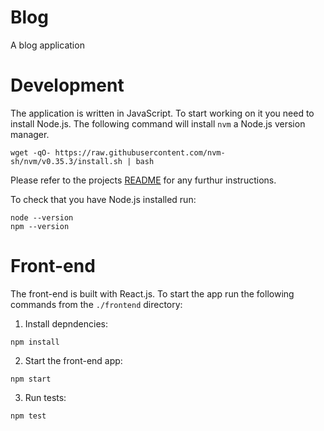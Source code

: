 # Blog

A blog application

# Development

The application is written in JavaScript. To start working on it you need to install Node.js. The following command will install `nvm` a Node.js version manager.

```
wget -qO- https://raw.githubusercontent.com/nvm-sh/nvm/v0.35.3/install.sh | bash
```

Please refer to the projects [README](https://github.com/nvm-sh/nvm#installing-and-updating) for any furthur instructions.

To check that you have Node.js installed run:

```
node --version
npm --version
```

# Front-end

The front-end is built with React.js. To start the app run the following commands from the `./frontend` directory:

1. Install depndencies:
```
npm install
```

2. Start the front-end app:
```
npm start
```

3. Run tests:
```
npm test
```